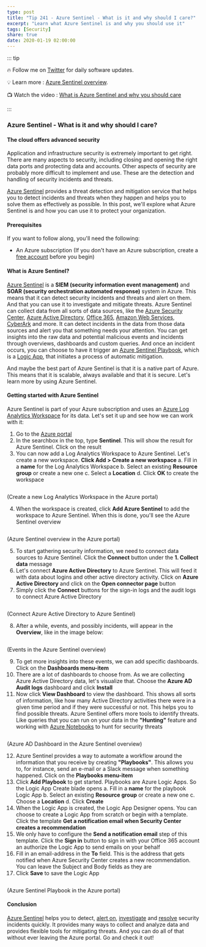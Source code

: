 ```yaml
---
type: post
title: "Tip 241 - Azure Sentinel - What is it and why should I care?"
excerpt: "Learn what Azure Sentinel is and why you should use it"
tags: [Security]
share: true
date: 2020-01-19 02:00:00
---
```


::: tip

:fire: Follow me on [Twitter](https://twitter.com/mbcrump) for daily software updates.

:bulb: Learn more : [Azure Sentinel overview](https://docs.microsoft.com/azure/sentinel/overview?WT.mc_id=docs-azuredevtips-azureappsdev).

:tv: Watch the video : [What is Azure Sentinel and why you should care](https://www.youtube.com/watch?v=dRpOR2GpL1s&list=PLLasX02E8BPCNCK8Thcxu-Y-XcBUbhFWC&index=4&t=0s?WT.mc_id=youtube-azuredevtips-azureappsdev)

:::

### Azure Sentinel - What is it and why should I care?

#### The cloud offers advanced security

Application and infrastructure security is extremely important to get right. There are many aspects to security, including closing and opening the right data ports and protecting data and accounts. Other aspects of security are probably more difficult to implement and use. These are the detection and handling of security incidents and threats.

[Azure Sentinel](https://docs.microsoft.com/azure/sentinel/overview?WT.mc_id=docs-azuredevtips-azureappsdev) provides a threat detection and mitigation service that helps you to detect incidents and threats when they happen and helps you to solve them as effectively as possible. In this post, we'll explore what Azure Sentinel is and how you can use it to protect your organization.

#### Prerequisites

If you want to follow along, you'll need the following:
* An Azure subscription (If you don't have an Azure subscription, create a [free account](https://azure.microsoft.com/free/?WT.mc_id=azure-azuredevtips-azureappsdev) before you begin)

#### What is Azure Sentinel?

[Azure Sentinel](https://docs.microsoft.com/azure/sentinel/overview?WT.mc_id=docs-azuredevtips-azureappsdev) is a **SIEM (security information event management)** and **SOAR (security orchestration automated response)** system in Azure. This means that it can detect security incidents and threats and alert on them. And that you can use it to investigate and mitigate threats.
Azure Sentinel can collect data from all sorts of data sources, like the [Azure Security Center](https://azure.microsoft.com/services/security-center/?WT.mc_id=azure-azuredevtips-azureappsdev), [Azure Active Directory](https://azure.microsoft.com/services/active-directory/?WT.mc_id=azure-azuredevtips-azureappsdev), [Office 365](https://www.office.com), [Amazon Web Services](https://aws.amazon.com/), [CyberArk](https://www.cyberark.com/) and more. It can detect incidents in the data from those data sources and alert you that something needs your attention. You can get insights into the raw data and potential malicious events and incidents through overviews, dashboards and custom queries. And once an incident occurs, you can choose to have it trigger an [Azure Sentinel Playbook](https://docs.microsoft.com/azure/sentinel/tutorial-respond-threats-playbook?WT.mc_id=docs-azuredevtips-azureappsdev), which is a [Logic App](https://azure.microsoft.com/services/logic-apps/?WT.mc_id=azure-azuredevtips-azureappsdev), that initiates a process of automatic mitigation.

And maybe the best part of Azure Sentinel is that it is a native part of Azure. This means that it is scalable, always available and that it is secure. Let's learn more by using Azure Sentinel.

#### Getting started with Azure Sentinel

Azure Sentinel is part of your Azure subscription and uses an [Azure Log Analytics Workspace](https://docs.microsoft.com/azure/azure-monitor/learn/quick-create-workspace?WT.mc_id=docs-azuredevtips-azureappsdev) for its data. Let's set it up and see how we can work with it:

1. Go to the [Azure portal](https://portal.azure.com/?WT.mc_id=azure-azuredevtips-azureappsdev)
2. In the searchbox in the top, type **Sentinel**. This will show the result for Azure Sentinel. Click on the result
3. You can now add a Log Analytics Workspace to Azure Sentinel. Let's create a new workspace. **Click Add > Create a new workspace**
   a. Fill in a **name** for the Log Analytics Workspace
   b. Select an existing **Resource group** or create a new one
   c. Select a **Location**
   d. Click **OK** to create the workspace

<img :src="$withBase('/files/39createlogworkspace.png')">

(Create a new Log Analytics Workspace in the Azure portal)

4. When the workspace is created, click **Add Azure Sentinel** to add the workspace to Azure Sentinel. When this is done, you'll see the Azure Sentinel overview

<img :src="$withBase('/files/39overview.png')">

(Azure Sentinel overview in the Azure portal)

5. To start gathering security information, we need to connect data sources to Azure Sentinel. Click the **Connect** button under the **1. Collect data** message
6. Let's connect **Azure Active Directory** to Azure Sentinel. This will feed it with data about logins and other active directory activity. Click on **Azure Active Directory** and click on the **Open connector page** button
7. Simply click the **Connect** buttons for the sign-in logs and the audit logs to connect Azure Active Directory

<img :src="$withBase('/files/39connecttoaad.png')">

(Connect Azure Active Directory to Azure Sentinel)

8. After a while, events, and possibly incidents, will appear in the **Overview**, like in the image below:

<img :src="$withBase('/files/39events.png')">

(Events in the Azure Sentinel overview)

9. To get more insights into these events, we can add specific dashboards. Click on the **Dashboards menu-item**
10. There are a lot of dashboards to choose from. As we are collecting Azure Active Directory data, let's visualize that. Choose the **Azure AD Audit logs** dashboard and click **Install**
11. Now click **View Dashboard** to view the dashboard. This shows all sorts of information, like how many Active Directory activities there were in a given time period and if they were successful or not. This helps you to find possible threats. Azure Sentinel offers more tools to identify threats. Like queries that you can run on your data in the **"Hunting"** feature and working with [Azure Notebooks](https://notebooks.azure.com/?WT.mc_id=azure-azuredevtips-azureappsdev) to hunt for security threats

<img :src="$withBase('/files/39dashboard.png')">

(Azure AD Dashboard in the Azure Sentinel overview)

12. Azure Sentinel provides a way to automate a workflow around the information that you receive by creating **"Playbooks"**. This allows you to, for instance, send an e-mail or a Slack message when something happened. Click on the **Playbooks menu-item**
13. Click **Add Playbook** to get started. Playbooks are Azure Logic Apps. So the Logic App Create blade opens
    a. Fill in a **name** for the playbook Logic App
    b. Select an existing **Resource group** or create a new one
    c. Choose a **Location**
    d. Click **Create**
14. When the Logic App is created, the Logic App Designer opens. You can choose to create a Logic App from scratch or begin with a template. Click the template **Get a notification email when Security Center creates a recommendation**
15. We only have to configure the **Send a notification email** step of this template. Click the **Sign in** button to sign in with your Office 365 account an authorize the Logic App to send emails on your behalf
16. Fill in an email-address in the **To** field. This is the address that gets notified when Azure Security Center creates a new recommendation. You can leave the Subject and Body fields as they are
17. Click **Save** to save the Logic App

<img :src="$withBase('/files/39playbook.png')">

(Azure Sentinel Playbook in the Azure portal)

#### Conclusion

[Azure Sentinel](https://docs.microsoft.com/azure/sentinel/overview?WT.mc_id=docs-azuredevtips-azureappsdev) helps you to detect, [alert on](https://docs.microsoft.com/azure/sentinel/quickstart-get-visibility?WT.mc_id=docs-azuredevtips-azureappsdev), [investigate](https://docs.microsoft.com/azure/sentinel/tutorial-investigate-cases?WT.mc_id=docs-azuredevtips-azureappsdev) and [resolve](https://docs.microsoft.com/azure/sentinel/tutorial-respond-threats-playbook?WT.mc_id=docs-azuredevtips-azureappsdev) security incidents quickly. It provides many ways to collect and analyze data and provides flexible tools for mitigating threats. And you can do all of that without ever leaving the Azure portal. Go and check it out!

